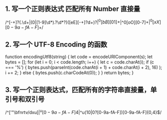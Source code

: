 ## 1. 写一个正则表达式 匹配所有 Number 直接量

/^[-\+]?(\.\d+|(0|[1-9]\d*)\.?\d*?)([eE][-\+]?d+)?$|^0[bB][01]+$|^0[oO][0-7]+$|^0[xX][0-9a-fA-F]+$/

## 2. 写一个 UTF-8 Encoding 的函数

function encodingUtf8(string) {
    let code = encodeURIComponent(s);
      let bytes = [];
      for (let i = 0; i < code.length; i++) {
          let c = code.charAt(i);
          if (c === '%') {
              bytes.push(parseInt(code.charAt(i + 1) + code.charAt(i + 2), 16) );
              i += 2;
          } 
          else {
              bytes.push(c.charCodeAt(0));
          }
      }
      return bytes;
  }

## 3. 写一个正则表达式，匹配所有的字符串直接量，单引号和双引号

/^['"\\bfnrtv/dxu]$|^u[0-9a-fA-F]{4}$|^u(10|0?[0-9a-fA-F])[0-9a-fA-F]{0,4}$/
